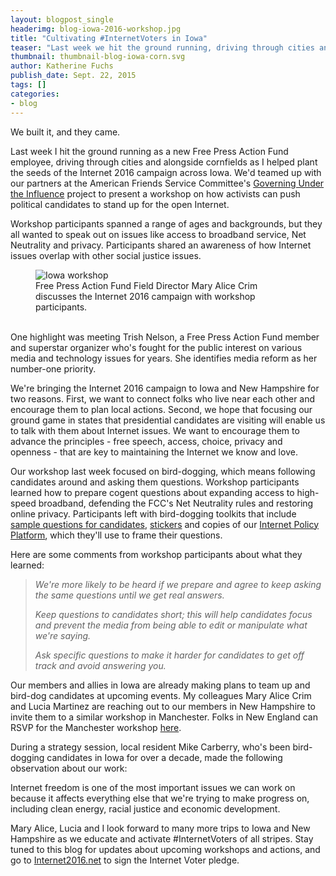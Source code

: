 ```yaml
---
layout: blogpost_single
headerimg: blog-iowa-2016-workshop.jpg
title: "Cultivating #InternetVoters in Iowa"
teaser: "Last week we hit the ground running, driving through cities and alongside cornfields as we helped plant the seeds of the Internet 2016 campaign across Iowa."
thumbnail: thumbnail-blog-iowa-corn.svg
author: Katherine Fuchs
publish_date: Sept. 22, 2015
tags: []
categories:
- blog
---
```

We built it, and they came.

Last week I hit the ground running as a new Free Press Action Fund employee, driving through cities and alongside cornfields as I helped plant the seeds of the Internet 2016 campaign across Iowa. We'd teamed up with our partners at the American Friends Service Committee's [Governing Under the Influence](http://gui.afsc.org) project to present a workshop on how activists can push political candidates to stand up for the open Internet.

Workshop participants spanned a range of ages and backgrounds, but they all wanted to speak out on issues like access to broadband service, Net Neutrality and privacy. Participants shared an awareness of how Internet issues overlap with other social justice issues.

<figure>
  <img src='http://internet2016.net/assets/img/blog-iowa-workshop.jpg' alt='Iowa workshop' />
  <figcaption>Free Press Action Fund Field Director Mary Alice Crim discusses the Internet 2016 campaign with workshop participants.</figcaption></figure>
<br>
One highlight was meeting Trish Nelson, a Free Press Action Fund member and superstar organizer who's fought for the public interest on various media and technology issues for years. She identifies media reform as her number-one priority. 

We're bringing the Internet 2016 campaign to Iowa and New Hampshire for two reasons. First, we want to connect folks who live near each other and encourage them to plan local actions. Second, we hope that focusing our ground game in states that presidential candidates are visiting will enable us to talk with them about Internet issues. We want to encourage them to advance the principles - free speech, access, choice, privacy and openness - that are key to maintaining the Internet we know and love.

Our workshop last week focused on bird-dogging, which means following candidates around and asking them questions. Workshop participants learned how to prepare cogent questions about expanding access to high-speed broadband, defending the FCC's Net Neutrality rules and restoring online privacy. Participants left with bird-dogging toolkits that include <a href="http://internet2016.net/toolkits/educate-the-candidates/">sample questions for candidates</a>, <a href="http://internet2016.net/">stickers</a> and copies of our <a href="http://internet2016.net/policyplatform/">Internet Policy Platform</a>, which they'll use to frame their questions.</p>

Here are some comments from workshop participants about what they learned:
<blockquote>
<p><em>We're more likely to be heard if we prepare and agree to keep asking the same questions until we get real answers.</em></p>

<p><em>Keep questions to candidates short; this will help candidates focus and prevent the media from being able to edit or manipulate what we're saying.</em></p>

<p><em>Ask specific questions to make it harder for candidates to get off track and avoid answering you.</em></p>
</blockquote>
Our members and allies in Iowa are already making plans to team up and bird-dog candidates at upcoming events. My colleagues Mary Alice Crim and Lucia Martinez are reaching out to our members in New Hampshire to invite them to a similar workshop in Manchester. Folks in New England can RSVP for the Manchester workshop <a href="mailto:lmartinez@freepress.net?subject=New%20Hampshire%20Bird-Dog%20Workshop">here</a>.

During a strategy session, local resident Mike Carberry, who's been bird-dogging candidates in Iowa for over a decade, made the following observation about our work:

Internet freedom is one of the most important issues we can work on because it affects everything else that we're trying to make progress on, including clean energy, racial justice and economic development.

Mary Alice, Lucia and I look forward to many more trips to Iowa and New Hampshire as we educate and activate #InternetVoters of all stripes. Stay tuned to this blog for updates about upcoming workshops and actions, and go to [Internet2016.net](http://internet2016.net/) to sign the Internet Voter pledge.
